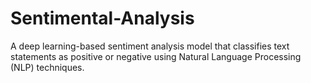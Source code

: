 # Sentimental-Analysis
A deep learning-based sentiment analysis model that classifies text statements as positive or negative using Natural Language Processing (NLP) techniques.

